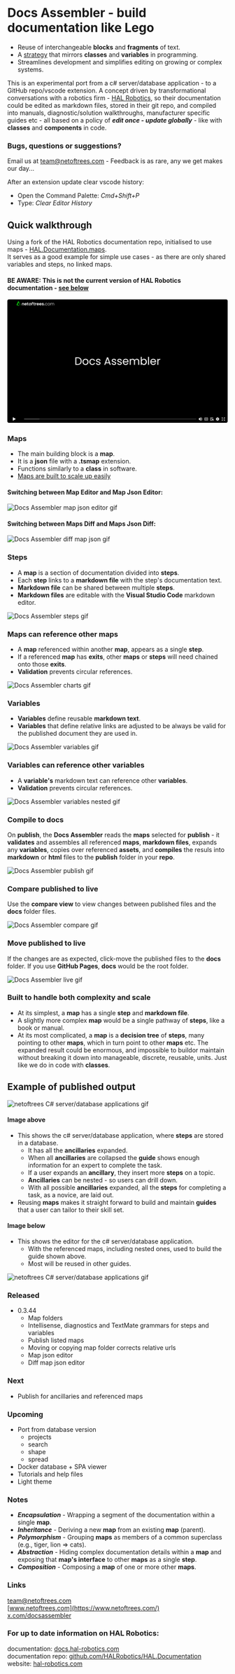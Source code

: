 
# Docs Assembler - build documentation like Lego

- Reuse of interchangeable **blocks** and **fragments** of text.
- A [strategy](#notes) that mirrors **classes** and **variables** in programming.
- Streamlines development and simplifies editing on growing or complex systems.
  


This is an experimental port from a c# server/database application - to a GitHub repo/vscode extension. A concept driven by transformational conversations with a robotics firm - [HAL Robotics](https://hal-robotics.com), so their documentation could be edited as markdown files, stored in their git repo, and compiled into manuals, diagnostic/solution walkthroughs, manufacturer specific guides etc - all based on a policy of ***edit once - update globally*** - like with **classes** and **components** in code.



### Bugs, questions or suggestions?
Email us at 
[team@netoftrees.com](mailto:team@netoftrees.com) - 
Feedback is as rare, any we get makes our day...

After an extension update clear vscode history:  
- Open the Command Palette: _Cmd+Shift+P_  
- Type: _Clear Editor History_



## Quick walkthrough
Using a fork of the HAL Robotics documentation repo, initialised to use maps - [HAL.Documentation.maps](https://github.com/CompositeFlows/HAL.Documentation.maps).   
It serves as a good example for simple use cases - as there are only shared variables and steps, no linked maps. 
#### BE AWARE: This is not the current version of HAL Robotics documentation - [see below](#for-up-to-date-information-on-hal-robotics)

[<img src="./assets/Walkthrough-thumbnail.png">](https://vimeo.com/1013352380?share=copy#t=0)
    


### Maps
- The main building block is a **map**.
- It is a **json** file with a **.tsmap** extension.
- Functions similarly to a **class** in software.
- [Maps are built to scale up easily](#built-to-handle-both-complexity-and-scale)


#### Switching between **Map Editor** and **Map Json Editor**:

![Docs Assembler map json editor gif](./assets/DocsAssemblerJsonDec24.gif)


#### Switching between **Maps Diff** and **Maps Json Diff**:

![Docs Assembler diff map json gif](./assets/DocsAssemblerDiff.gif)
  
  

### Steps
- A **map** is a section of documentation divided into **steps**.
- Each **step** links to a **markdown file** with the step's documentation text.
- **Markdown file** can be shared between multiple **steps**.
- **Markdown files** are editable with the **Visual Studio Code** markdown editor.

![Docs Assembler steps gif](./assets/DocsAssemblerSteps.gif)
  
  

### Maps can reference other maps
- A **map** referenced within another **map**, appears as a single **step**.
- If a referenced **map** has **exits**, other **maps** or **steps** will need chained onto those **exits**.
- **Validation** prevents circular references.

![Docs Assembler charts gif](./assets/DocsAssemblerCharts.gif)
  
  

### Variables
- **Variables** define reusable **markdown text**.
- **Variables** that define relative links are adjusted to be always be valid for the published document they are used in.

![Docs Assembler variables gif](./assets/DocsAssemblerVariables.gif)
  
  

### Variables can reference other variables
- A **variable's** markdown text can reference other **variables**.
- **Validation** prevents circular references.

![Docs Assembler variables nested gif](./assets/DocsAssemblerNestedVariables.gif)
  
  

### Compile to docs
On **publish**, the **Docs Assembler** reads the **maps** selected for **publish** - it **validates** and assembles all referenced **maps**, **markdown files**, expands any **variables**, copies over referenced **assets**, and **compiles** the resuls into **markdown** or **html** files to the **publish** folder in your **repo**. 

![Docs Assembler publish gif](./assets/DocsAssemblerPublish.gif)
  
  

### Compare published to live
Use the **compare view** to view changes between published files and the **docs** folder files.

![Docs Assembler compare gif](./assets/DocsAssemblerCompare.gif)
  
  

### Move published to live
If the changes are as expected, click-move the published files to the **docs** folder. If you use **GitHub Pages**,  **docs** would be the root folder.

![Docs Assembler live gif](./assets/DocsAssemblerLive.gif)
  
  

### Built to handle both complexity and scale
- At its simplest, a **map** has a single **step** and **markdown file**.
- A slightly more complex **map** would be a single pathway of **steps**, like a book or manual.
- At its most complicated, a **map** is a **decision tree** of **steps**, many pointing to other **maps**, which in turn point to other **maps** etc. The expanded result could be enormous, and impossible to buildor maintain without breaking it down into manageable, discrete, reusable, units. Just like we do in code with **classes**.
  

## Example of published output


![netoftrees C# server/database applications gif](./assets/netoftreesCsharp.gif)


#### Image above
- This shows the c# server/database application, where **steps** are stored in a database.
    - It has all the **ancillaries** expanded. 
    - When all **ancillaries** are collapsed the **guide** shows enough information for an expert to complete the task. 
    - If a user expands an **ancillary**, they insert more **steps** on a topic. 
    - **Ancillaries** can be nested - so users can drill down.
    - With all possible **ancillaries** expanded, all the **steps** for completing a task, as a novice, are laid out.
- Reusing **maps** makes it straight forward to build and maintain **guides** that a user can tailor to their skill set.

  


#### Image below
- This shows the editor for the c# server/database application.
    - With the referenced maps, including nested ones, used to build the guide shown above.
    - Most will be reused in other guides.

![netoftrees C# server/database applications gif](./assets/netoftreesCsharpMaps.gif)
  


### Released
- 0.3.44
    - Map folders
    - Intellisense, diagnostics and TextMate grammars for steps and variables
    - Publish listed maps
    - Moving or copying map folder corrects relative urls
    - Map json editor
    - Diff map json editor



### Next
- Publish for ancillaries and referenced maps



### Upcoming
- Port from database version
    - projects
    - search
    - shape
    - spread
- Docker database + SPA viewer
- Tutorials and help files
- Light theme

  

### Notes

- ***Encapsulation*** - Wrapping a segment of the documentation within a single **map**.
- ***Inheritance*** - Deriving a new **map** from an existing **map** (parent).
- ***Polymorphism*** - Grouping **maps** as members of a common superclass (e.g., tiger, lion => cats).
- ***Abstraction*** - Hiding complex documentation details within a **map** and exposing that **map's interface** to other **maps** as a single **step**.
- ***Composition*** - Composing a **map** of one or more other **maps**.




### Links

[team@netoftrees.com](mailto:team@netoftrees.com)  
[www.netoftrees.com](https://www.netoftrees.com/)  
[x.com/docsassembler](https://x.com/docsassembler)  


### For up to date information on HAL Robotics:

documentation:
[docs.hal-robotics.com](https://docs.hal-robotics.com/)  
documentation repo:
[github.com/HALRobotics/HAL.Documentation](https://github.com/HALRobotics/HAL.Documentation)  
website:
[hal-robotics.com](https://hal-robotics.com/)  

